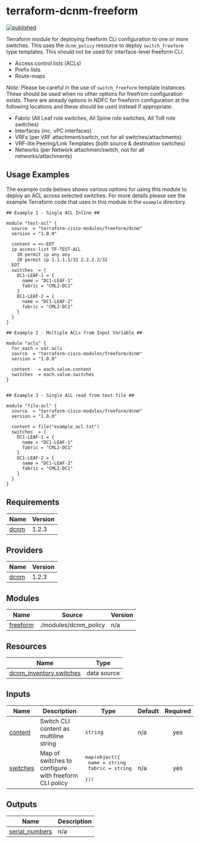 # terraform-dcnm-freeform

[![published](https://static.production.devnetcloud.com/codeexchange/assets/images/devnet-published.svg)](https://developer.cisco.com/codeexchange/github/repo/terraform-cisco-modules/terraform-dcnm-freeform)

Terraform module for deploying freeform CLi configuration to one or more switches.  This uses the `dcnm_policy` resource to deploy `switch_freeform` type templates. This should not be used for interface-level freeform CLI.  

* Access control lists (ACLs)
* Prefix lists
* Route-maps

*Note:* Please be careful in the use of `switch_freeform` template instances.  These should be used when no other options for freefrom configuration exists.  There are already options in NDFC for freeform configuration at the following locations and these should be used instead if appropriate:

- Fabric (All Leaf role switches, All Spine role switches, All ToR role switches)
- Interfaces (inc. vPC interfaces)
- VRFs (per VRF attachment/switch, not for all switches/attachments)
- VRF-lite Peering/Link Templates (both source & destination switches)
- Networks (per Network attachmen/switch, not for all networks/attachments)

## Usage Examples
The example code belows shows various options for using this module to deploy an ACL across selected switches.  For more details please see the example Terraform code that uses in this module in the `example` directory.

```hcl
## Example 1 - Single ACL Inline ##

module "test-acl" {
  source  = "terraform-cisco-modules/freeform/dcnm"
  version = "1.0.0"

  content = <<-EOT
  ip access-list TF-TEST-ACL
    10 permit ip any any
    20 permit ip 1.1.1.1/32 2.2.2.2/32
  EOT
  switches  = {
    DC1-LEAF-1 = {
      name = "DC1-LEAF-1"
      fabric = "CML2-DC1"
    }
    DC1-LEAF-2 = {
      name = "DC1-LEAF-2"
      fabric = "CML2-DC1"
    }
  }
}

## Example 2 - Multiple ACLs from Input Variable ##

module "acls" {
  for_each = var.acls
  source  = "terraform-cisco-modules/freeform/dcnm"
  version = "1.0.0"

  content   = each.value.content
  switches  = each.value.switches
}


## Example 3 - Single ACL read from text file ##

module "file-acl" {
  source  = "terraform-cisco-modules/freeform/dcnm"
  version = "1.0.0"

  content = file("example_acl.txt")
  switches  = {
    DC1-LEAF-1 = {
      name = "DC1-LEAF-1"
      fabric = "CML2-DC1"
    }
    DC1-LEAF-2 = {
      name = "DC1-LEAF-2"
      fabric = "CML2-DC1"
    }
  }
}
```

<!-- BEGIN_TF_DOCS -->
## Requirements

| Name | Version |
|------|---------|
| <a name="requirement_dcnm"></a> [dcnm](#requirement\_dcnm) | 1.2.3 |

## Providers

| Name | Version |
|------|---------|
| <a name="provider_dcnm"></a> [dcnm](#provider\_dcnm) | 1.2.3 |

## Modules

| Name | Source | Version |
|------|--------|---------|
| <a name="module_freeform"></a> [freeform](#module\_freeform) | ./modules/dcnm_policy | n/a |

## Resources

| Name | Type |
|------|------|
| [dcnm_inventory.switches](https://registry.terraform.io/providers/CiscoDevNet/dcnm/1.2.3/docs/data-sources/inventory) | data source |

## Inputs

| Name | Description | Type | Default | Required |
|------|-------------|------|---------|:--------:|
| <a name="input_content"></a> [content](#input\_content) | Switch CLI content as multiline string | `string` | n/a | yes |
| <a name="input_switches"></a> [switches](#input\_switches) | Map of switches to configure with freeform CLI policy | <pre>map(object({<br>    name    = string<br>    fabric  = string<br>  }))</pre> | n/a | yes |

## Outputs

| Name | Description |
|------|-------------|
| <a name="output_serial_numbers"></a> [serial\_numbers](#output\_serial\_numbers) | n/a |
<!-- END_TF_DOCS -->
